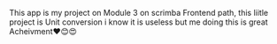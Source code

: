 This app is my project on Module  3 on scrimba Frontend path, this liitle project is Unit conversion
i know it is  useless but me doing this is great Acheivment❤️😊😍  